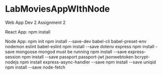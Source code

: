 # LabMoviesAppWIthNode
 Web App Dev 2 Assignment 2


React App: npm install

Node App:   npm init
            npm install --save-dev babel-cli babel-preset-env nodemon eslint babel-eslint
            npm install --save dotenv express
            npm install -save mongoose
            mongod must be running
            npm install --save express-session
            npm install --save passport passport-jwt jsonwebtoken bcrypt-nodejs
            npm install express-async-handler --save
            npm install --save uniqid
            npm install --save node-fetch